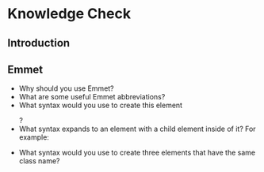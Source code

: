 # Knowledge Check



## Introduction



## Emmet

* Why should you use Emmet?
* What are some useful Emmet abbreviations?
* What syntax would you use to create this element <p class="text"></p>?
* What syntax expands to an element with a child element inside of it? For example: <div><p></p></div>
* What syntax would you use to create three elements that have the same class name?
